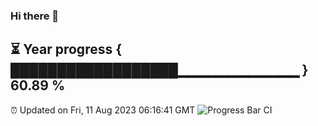 ### Hi there 👋
⏳ Year progress { ██████████████████▁▁▁▁▁▁▁▁▁▁▁▁ } 60.89 %
---
⏰ Updated on Fri, 11 Aug 2023 06:16:41 GMT
![Progress Bar CI](https://github.com/liununu/liununu/workflows/Progress%20Bar%20CI/badge.svg)
